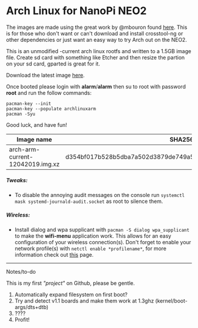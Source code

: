 # Arch Linux for NanoPi NEO2
The images are made using the great work by @mbouron found [here](https://github.com/mbouron/archlinuxarm-nanopi-neo2).
This is for those who don't want or can't download and install crosstool-ng or other dependencies or just want an easy way to try Arch out on the NEO2.

This is an unmodified -current arch linux rootfs and written to a 1.5GB image file.
Create sd card with something like Etcher and then resize the partion on your sd card, gparted is great for it.

Download the latest image [here](https://github.com/RonnyReporter/nanopi-neo2-arch/releases).

Once booted please login with **alarm**/**alarm** then su to root with password **root** and run the follow commands:
```
pacman-key --init
pacman-key --populate archlinuxarm
pacman -Syu
```

Good luck, and have fun!

| Image name | SHA256 | Size |
| ---------- |--------|------|
| arch-arm-current-12042019.img.xz | d354bf017b528b5dba7a502d3879de749a54ea7b94be94e6af4251232a2126fd | 305MB |

##### Tweaks:
- To disable the annoying audit messages on the console run `systemctl mask systemd-journald-audit.socket` as root to silence them.

##### Wireless:
- Install dialog and wpa supplicant with `pacman -S dialog wpa_supplicant` to make the **wifi-menu** application work. This allows for an easy configuration of your wireless connection(s). Don't forget to enable your network profile(s) with `netctl enable *profilename*`, for more information check out [this](https://wiki.archlinux.org/index.php/Netctl#Configuration) page.

___
Notes/to-do

This is my first *"project"* on Github, please be gentle.

1. Automatically expand filesystem on first boot?
2. Try and detect v1.1 boards and make them work at 1.3ghz (kernel/boot-args/dts+dtb)
3. ????
4. Profit!
